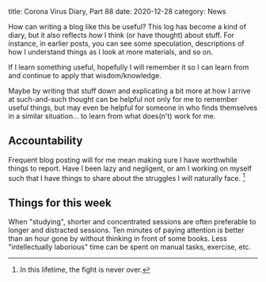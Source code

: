 title: Corona Virus Diary, Part 88
date: 2020-12-28
category: News

How can writing a blog like this be useful? This log has become a kind
of diary, but it also reflects *how* I think (or have thought) about
stuff. For instance, in earlier posts, you can see some speculation,
descriptions of how I understand things as I look at more materials,
and so on.

If I learn something useful, hopefully I will remember it so I can
learn from and continue to apply that wisdom/knowledge.

Maybe by writing that stuff down and explicating a bit more at how I
arrive at such-and-such thought can be helpful not only for me to
remember useful things, but may even be helpful for someone in who
finds themselves in a similar situation... to learn from what
does(n't) work for me.

Accountability
--------------

Frequent blog posting will for me mean making sure I have worthwhile
things to report. Have I been lazy and negligent, or am I working on
myself such that I have things to share about the struggles I will
naturally face. [^1]

Things for this week
--------------------

When "studying", shorter and concentrated sessions are often
preferable to longer and distracted sessions. Ten minutes of paying
attention is better than an hour gone by without thinking in front of
some books. Less "intellectually laborious" time can be spent on
manual tasks, exercise, etc.

[^1]: In this lifetime, the fight is never over.
